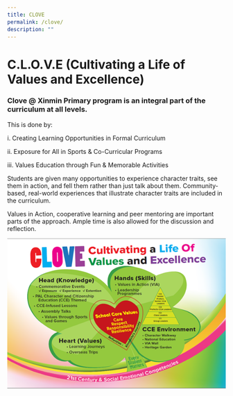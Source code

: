 ```yaml
---
title: CLOVE
permalink: /clove/
description: ""
---
```

# **C.L.O.V.E (Cultivating a Life of Values and Excellence)**


### **Clove @ Xinmin Primary program is an integral part of the curriculum at all levels.**

This is done by:

i.	Creating Learning Opportunities in Formal Curriculum

ii.	Exposure for All in Sports & Co-Curricular Programs

iii.	Values Education through Fun & Memorable Activities

Students are given many opportunities to experience character traits, see them in action, and fell them rather than just talk about them. Community-based, real-world experiences that illustrate character traits are included in the curriculum. 

Values in Action, cooperative learning and peer mentoring are important parts of the approach. Ample time is also allowed for the discussion and reflection.


![](/images/clove%20image.png)
